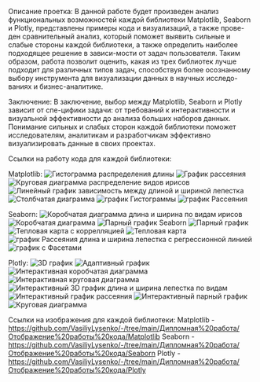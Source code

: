 Описание проетка:
В данной работе будет произведен анализ функциональных возможностей каждой библиотеки Matplotlib, Seaborn и Plotly, представлены примеры кода и визуализаций, а также прове-ден сравнительный анализ, который поможет выявить сильные и слабые стороны каждой библиотеки, а также определить наиболее подходящее решение в зависи-мости от задач пользователя. Таким образом, работа позволит оценить, какая из трех библиотек лучше подходит для различных типов задач, способствуя более осознанному выбору инструмента для визуализации данных в научных исследо-ваниях и бизнес-аналитике.

Заключение:
В заключение, выбор между Matplotlib, Seaborn и Plotly зависит от спе-цифики задачи: от требований к интерактивности и визуальной эффективности до анализа больших наборов данных. Понимание сильных и слабых сторон каждой библиотеки поможет исследователям, аналитикам и разработчикам эффективно визуализировать данные в своих проектах.

Ссылки на работу кода для каждой библиотеки:

Matplotlib:
![Гистограмма распределения длины](https://github.com/VasiliyLysenko/-/blob/main/Дипломная%20работа/Отображение%20работы%20кода/Matplotlib/Гистограмма%20распределения%20длины%20лепестка.jpg)
![График рассеяния](https://github.com/VasiliyLysenko/-/blob/main/Дипломная%20работа/Отображение%20работы%20кода/Matplotlib/График%20рассеняния%20длина%20и%20ширина%20чашелистика.jpg)
![Круговая диаграмма распределение видов ирисов](https://github.com/VasiliyLysenko/-/blob/main/Дипломная%20работа/Отображение%20работы%20кода/Matplotlib/Круговая%20диаграмма%20распределние%20видов%20ирисов.jpg)
![Линейный график зависимость между длиной и шириной лепестка](https://github.com/VasiliyLysenko/-/blob/main/Дипломная%20работа/Отображение%20работы%20кода/Matplotlib/Линейный%20график%20%20зависимость%20между%20длиной%20и%20шириной%20лепестка.jpg)
![Столбчатая диаграмма](https://github.com/VasiliyLysenko/-/blob/main/Дипломная%20работа/Отображение%20работы%20кода/Matplotlib/Столбчатая%20диаграмма.jpg)
![график Гистограммы](https://github.com/VasiliyLysenko/-/blob/main/Дипломная%20работа/Отображение%20работы%20кода/Matplotlib/график%20Гистограммы.jpg)
![график Рассеяния](https://github.com/VasiliyLysenko/-/blob/main/Дипломная%20работа/Отображение%20работы%20кода/Matplotlib/график%20Рассеяния.jpg)

Seaborn:
![Коробчатая диаграмма длина и ширина по видам ирисов](https://github.com/VasiliyLysenko/-/blob/main/Дипломная%20работа/Отображение%20работы%20кода/Seaborn/Коробчатая%20диаграмма%20длина%20и%20ширина%20лепестка%20по%20видам%20ирисов.jpg)
![Коробчатая диаграмма](https://github.com/VasiliyLysenko/-/blob/main/Дипломная%20работа/Отображение%20работы%20кода/Seaborn/Коробчатая%20диаграмма.jpg)
![Парный график Seaborn](https://github.com/VasiliyLysenko/-/blob/main/Дипломная%20работа/Отображение%20работы%20кода/Seaborn/Парный%20график%20Seaborn.jpg)
![Парный график](https://github.com/VasiliyLysenko/-/blob/main/Дипломная%20работа/Отображение%20работы%20кода/Seaborn/Парный%20график.jpg)
![Тепловая карта с коррелляцией](https://github.com/VasiliyLysenko/-/blob/main/Дипломная%20работа/Отображение%20работы%20кода/Seaborn/Тепловая%20карта%20с%20корреляцией.jpg)
![Тепловая карта](https://github.com/VasiliyLysenko/-/blob/main/Дипломная%20работа/Отображение%20работы%20кода/Seaborn/Тепловая%20карта.jpg)
![график Рассеяния длина и ширина лепестка с регрессионной линией](https://github.com/VasiliyLysenko/-/blob/main/Дипломная%20работа/Отображение%20работы%20кода/Seaborn/график%20Рассеяния%20длина%20и%20ширина%20лепестка%20с%20регрессионной%20линией.jpg)
![график с Фасетами](https://github.com/VasiliyLysenko/-/blob/main/Дипломная%20работа/Отображение%20работы%20кода/Seaborn/график%20с%20Фасетами%20.jpg)

Plotly:
![3D график](https://github.com/VasiliyLysenko/-/blob/main/Дипломная%20работа/Отображение%20работы%20кода/Plotly/3D%20график.jpg)
![Адаптивный график](https://github.com/VasiliyLysenko/-/blob/main/Дипломная%20работа/Отображение%20работы%20кода/Plotly/Адаптивный%20график.jpg)
![Интерактивная коробчатая диаграмма](https://github.com/VasiliyLysenko/-/blob/main/Дипломная%20работа/Отображение%20работы%20кода/Plotly/Интерактивная%20коробчатая%20диаграмма.jpg)
![Интерактивная круговая диаграмма](https://github.com/VasiliyLysenko/-/blob/main/Дипломная%20работа/Отображение%20работы%20кода/Plotly/Интерактивная%20круговая%20диаграмма.jpg)
![Интерактивный 3D график длина и ширина лепестка по видам](https://github.com/VasiliyLysenko/-/blob/main/Дипломная%20работа/Отображение%20работы%20кода/Plotly/Интерактивный%203D%20график%20длина%20и%20ширина%20лепестка%20по%20видам.jpg)
![Интерактивный график рассеяния](https://github.com/VasiliyLysenko/-/blob/main/Дипломная%20работа/Отображение%20работы%20кода/Plotly/Интерактивный%20график%20рассеяния.jpg)
![Интерактивный парный график](https://github.com/VasiliyLysenko/-/blob/main/Дипломная%20работа/Отображение%20работы%20кода/Plotly/Интерактивный%20парный%20график.jpg)
![Круговая диаграмма](https://github.com/VasiliyLysenko/-/blob/main/Дипломная%20работа/Отображение%20работы%20кода/Plotly/Круговая%20диаграмма.jpg)

Ссылки на изображения для каждой библиотеки:
  Matplotlib - https://github.com/VasiliyLysenko/-/tree/main/Дипломная%20работа/Отображение%20работы%20кода/Matplotlib
  Seaborn - https://github.com/VasiliyLysenko/-/tree/main/Дипломная%20работа/Отображение%20работы%20кода/Seaborn
  Plotly - https://github.com/VasiliyLysenko/-/tree/main/Дипломная%20работа/Отображение%20работы%20кода/Plotly

